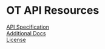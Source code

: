 # OT API Resources  
[API Specification](openapi.json)  
[Additional Docs](https://opentelematics.gitlab.io/otdata/docs/#/)  
[License](LICENSE)

